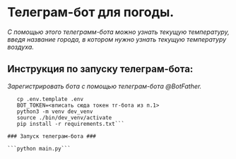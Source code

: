 # Телеграм-бот для погоды.
_С помощью этого телеграмм-бота можно узнать текущую температуру, введя название города, в котором нужно узнать текущую температуру воздуха._
## Инструкция по запуску телеграм-бота: ##
_Зарегистрировать бота с помощью телеграм-бота @BotFather._
```git clone https://github.com/NoRIS95/weather_bot.git
   cp .env.template .env
   BOT_TOKEN=<вписать сюда токен тг-бота из п.1>
   python3 -m venv dev_venv
   source ./bin/dev_venv/activate
   pip install -r requirements.txt```
 
### Запуск телеграм-бота ###
 
```python main.py```
